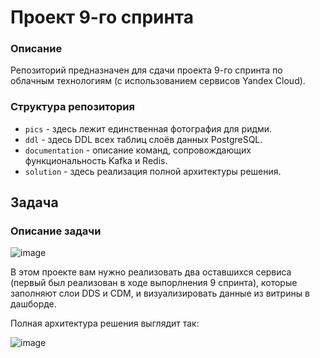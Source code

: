 # Проект 9-го спринта

### Описание
Репозиторий предназначен для сдачи проекта 9-го спринта по облачным технологиям (с использованием сервисов Yandex Cloud).

### Структура репозитория
- `pics` - здесь лежит единственная фотография для ридми.
- `ddl` - здесь DDL всех таблиц слоёв данных PostgreSQL.
- `documentation` - описание команд, сопровождающих функциональность Kafka и Redis.
- `solution` - здесь реализация полной архитектуры решения. 

## Задача
### Описание задачи
![image](pics/1.jpg)

В этом проекте вам нужно реализовать два оставшихся сервиса (первый был реализован в ходе выпорлнения 9 спринта), которые заполняют слои DDS и CDM, и визуализировать данные из витрины в дашборде.

Полная архитектура решения выглядит так:

![image](pics/2.jpg)
